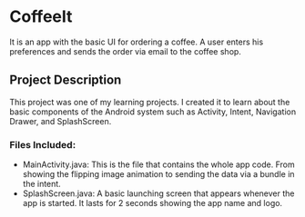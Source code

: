 # CoffeeIt

It is an app with the basic UI for ordering a coffee. A user enters his preferences and sends the order via email to the coffee shop.

## Project Description

This project was one of my learning projects. I created it to learn about the basic components of the Android system such as Activity, Intent, Navigation Drawer, and SplashScreen.

### Files Included:

- MainActivity.java: This is the file that contains the whole app code. From showing the flipping image animation to sending the data via a bundle in the intent.
- SplashScreen.java: A basic launching screen that appears whenever the app is started. It lasts for 2 seconds showing the app name and logo.
